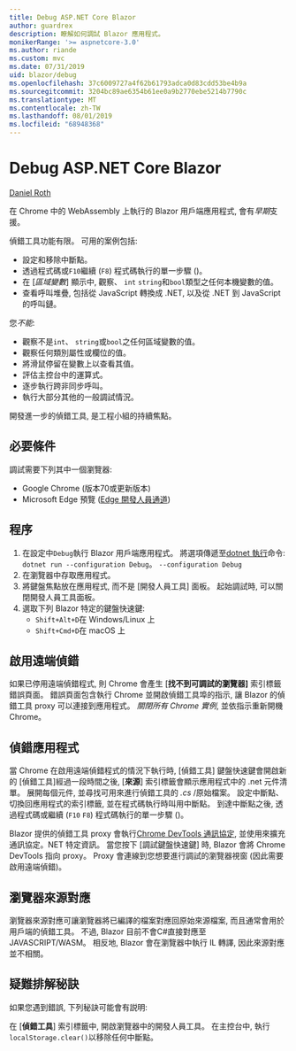 ```yaml
---
title: Debug ASP.NET Core Blazor
author: guardrex
description: 瞭解如何調試 Blazor 應用程式。
monikerRange: '>= aspnetcore-3.0'
ms.author: riande
ms.custom: mvc
ms.date: 07/31/2019
uid: blazor/debug
ms.openlocfilehash: 37c6009727a4f62b61793adca0d83cdd53be4b9a
ms.sourcegitcommit: 3204bc89ae6354b61ee0a9b2770ebe5214b7790c
ms.translationtype: MT
ms.contentlocale: zh-TW
ms.lasthandoff: 08/01/2019
ms.locfileid: "68948368"
---
```

# <a name="debug-aspnet-core-blazor"></a>Debug ASP.NET Core Blazor

[Daniel Roth](https://github.com/danroth27)

在 Chrome 中的 WebAssembly 上執行的 Blazor 用戶端應用程式, 會有*早期*支援。

偵錯工具功能有限。 可用的案例包括:

* 設定和移除中斷點。
* 透過程式碼或`F10`繼續 (`F8`) 程式碼執行的單一步驟 ()。
* 在 [*區域變數*] 顯示中, 觀察、 `int` `string`和`bool`類型之任何本機變數的值。
* 查看呼叫堆疊, 包括從 JavaScript 轉換成 .NET, 以及從 .NET 到 JavaScript 的呼叫鏈。

您*不能*:

* 觀察不是`int`、 `string`或`bool`之任何區域變數的值。
* 觀察任何類別屬性或欄位的值。
* 將滑鼠停留在變數上以查看其值。
* 評估主控台中的運算式。
* 逐步執行跨非同步呼叫。
* 執行大部分其他的一般調試情況。

開發進一步的偵錯工具, 是工程小組的持續焦點。

## <a name="prerequisites"></a>必要條件

調試需要下列其中一個瀏覽器:

* Google Chrome (版本70或更新版本)
* Microsoft Edge 預覽 ([Edge 開發人員通道](https://www.microsoftedgeinsider.com))

## <a name="procedure"></a>程序

1. 在設定中`Debug`執行 Blazor 用戶端應用程式。 將選項傳遞至[dotnet 執行](/dotnet/core/tools/dotnet-run)命令: `dotnet run --configuration Debug`。 `--configuration Debug`
1. 在瀏覽器中存取應用程式。
1. 將鍵盤焦點放在應用程式, 而不是 [開發人員工具] 面板。 起始調試時, 可以關閉開發人員工具面板。
1. 選取下列 Blazor 特定的鍵盤快速鍵:
   * `Shift+Alt+D`在 Windows/Linux 上
   * `Shift+Cmd+D`在 macOS 上

## <a name="enable-remote-debugging"></a>啟用遠端偵錯

如果已停用遠端偵錯程式, 則 Chrome 會產生 [**找不到可調試的瀏覽器]** 索引標籤錯誤頁面。 錯誤頁面包含執行 Chrome 並開啟偵錯工具埠的指示, 讓 Blazor 的偵錯工具 proxy 可以連接到應用程式。 *關閉所有 Chrome 實例*, 並依指示重新開機 Chrome。

## <a name="debug-the-app"></a>偵錯應用程式

當 Chrome 在啟用遠端偵錯程式的情況下執行時, [偵錯工具] 鍵盤快速鍵會開啟新的 [偵錯工具]經過一段時間之後, [**來源**] 索引標籤會顯示應用程式中的 .net 元件清單。 展開每個元件, 並尋找可用來進行偵錯工具的 *.cs* /原始檔案。 設定中斷點、切換回應用程式的索引標籤, 並在程式碼執行時叫用中斷點。 到達中斷點之後, 透過程式碼或繼續 (`F10` `F8`) 程式碼執行的單一步驟 ()。

Blazor 提供的偵錯工具 proxy 會執行[Chrome DevTools 通訊協定](https://chromedevtools.github.io/devtools-protocol/), 並使用來擴充通訊協定。NET 特定資訊。 當您按下 [調試鍵盤快速鍵] 時, Blazor 會將 Chrome DevTools 指向 proxy。 Proxy 會連線到您想要進行調試的瀏覽器視窗 (因此需要啟用遠端偵錯)。

## <a name="browser-source-maps"></a>瀏覽器來源對應

瀏覽器來源對應可讓瀏覽器將已編譯的檔案對應回原始來源檔案, 而且通常會用於用戶端的偵錯工具。 不過, Blazor 目前不會C#直接對應至 JAVASCRIPT/WASM。 相反地, Blazor 會在瀏覽器中執行 IL 轉譯, 因此來源對應並不相關。

## <a name="troubleshooting-tip"></a>疑難排解秘訣

如果您遇到錯誤, 下列秘訣可能會有説明:

在 [**偵錯工具**] 索引標籤中, 開啟瀏覽器中的開發人員工具。 在主控台中, 執行`localStorage.clear()`以移除任何中斷點。
